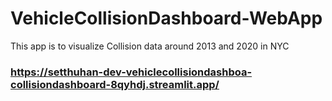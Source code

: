 # VehicleCollisionDashboard-WebApp

This app is to visualize Collision data around 2013 and 2020 in NYC

### https://setthuhan-dev-vehiclecollisiondashboa-collisiondashboard-8qyhdj.streamlit.app/
